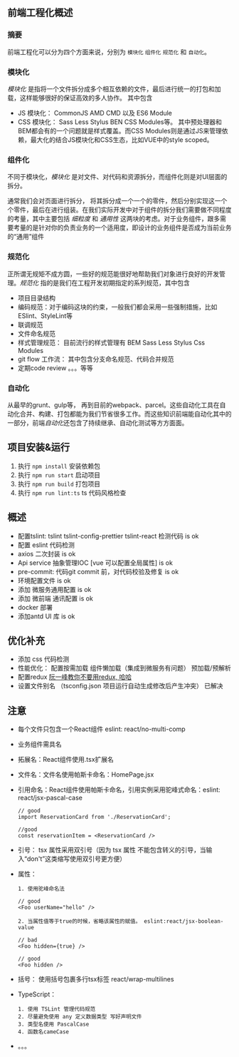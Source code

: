 ## 前端工程化概述

  ### 摘要

  前端工程化可以分为四个方面来说，分别为 `模块化` `组件化` `规范化` 和 `自动化`。

  ### 模块化

  *模块化* 是指将一个文件拆分成多个相互依赖的文件，最后进行统一的打包和加载，这样能够很好的保证高效的多人协作。 其中包含
  + JS 模块化： CommonJS AMD CMD 以及 ES6 Module
  + CSS 模块化： Sass Less Stylus BEN CSS Modules等。 其中预处理器和BEM都会有的一个问题就是样式覆盖。而CSS Modules则是通过JS来管理依赖，最大化的结合JS模块化和CSS生态，比如VUE中的style scoped。

  ### 组件化
  不同于模块化，*模块化* 是对文件、对代码和资源拆分，而组件化则是对UI层面的拆分。

  通常我们会对页面进行拆分， 将其拆分成一个一个的零件，然后分别实现这一个个零件，最后在进行组装。在我们实际开发中对于组件的拆分我们需要做不同程度的考量，其中主要包括 *细粒度* 和 *通用性* 这两块的考虑。对于业务组件，跟多需要考量的是针对你的负责业务的一个适用度，即设计的业务组件是否成为当前业务的“通用”组件

  ### 规范化
  正所谓无规矩不成方圆，一些好的规范能很好地帮助我们对象进行良好的开发管理。*规范化* 指的是我们在工程开发初期指定的系列规范，其中包含
  + 项目目录结构
  + 编码规范：对于编码这块的约束，一般我们都会采用一些强制措施，比如ESlint、StyleLint等
  + 联调规范
  + 文件命名规范
  + 样式管理规范： 目前流行的样式管理有 BEM Sass Less Stylus Css Modules
  + git flow 工作流： 其中包含分支命名规范、代码合并规范
  + 定期code review 。。。等等

  ### 自动化
  从最早的grunt、gulp等， 再到目前的webpack、parcel。这些自动化工具在自动化合并、构建、打包都能为我们节省很多工作。而这些知识前端能自动化其中的一部分，前端*自动化*还包含了持续继承、自动化测试等方方面面。


## 项目安装&运行

1. 执行 `npm install` 安装依赖包
2. 执行 `npm run start` 启动项目
3. 执行 `npm run build` 打包项目
4. 执行 `npm run lint:ts` ts 代码风格检查

## 概述

+ 配置tslint:  tslint tslint-config-prettier tslint-react 检测代码 is ok
+ 配置 eslint 代码检测
+ axios 二次封装 is ok
+ Api service 抽象管理IOC [vue 可以配置全局属性] is ok
+ pre-commit: 代码git commit 前，对代码校验及修复 is ok
+ 环境配置文件 is ok
+ 添加 微服务通用配置 is ok
+ 添加 微前端 通讯配置 is ok
+ docker 部署
+ 添加antd UI 库 is ok

## 优化补充

+ 添加 css 代码检测
+ 性能优化： 配置按需加载 组件懒加载（集成到微服务有问题） 预加载/预解析
+ 配置redux [阮一峰教你不要用redux, 哈哈](http://www.ruanyifeng.com/blog/2016/09/redux_tutorial_part_one_basic_usages.html)
+ 设置文件别名 （tsconfig.json 项目运行自动生成修改后产生冲突） 已解决

## 注意

+ 每个文件只包含一个React组件  eslint: react/no-multi-comp
+ 业务组件需具名
+ 拓展名：React组件使用.tsx扩展名
+ 文件名：文件名使用帕斯卡命名：HomePage.jsx
+ 引用命名：React组件使用帕斯卡命名，引用实例采用驼峰式命名：eslint: react/jsx-pascal-case
  ```
  // good
  import ReservationCard from './ReservationCard';

  //good
  const reservationItem = <ReservationCard />

  ```
+ 引号： tsx 属性采用双引号（因为 tsx 属性 不能包含转义的引导，当输入“don't”这类缩写使用双引号更方便）
+ 属性： 
  ```
  1. 使用驼峰命名法

  // good
  <Foo userName="hello" />

  2. 当属性值等于true的时候，省略该属性的赋值。 eslint:react/jsx-boolean-value

  // bad
  <Foo hidden={true} />

  // good
  <Foo hidden />

  ```
+ 括号： 使用括号包裹多行tsx标签 react/wrap-multilines
+ TypeScript：
  ```
  1. 使用 TSLint 管理代码规范
  2. 尽量避免使用 any 定义数据类型 写好声明文件
  3. 类型名使用 PascalCase
  4. 函数名cameCase

  ```

+ 。。。

